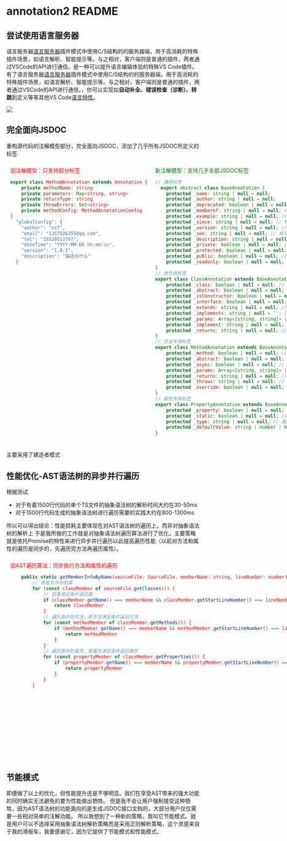# annotation2 README
## 尝试使用语言服务器
语言服务器[语言服务器](https://code.visualstudio.com/docs/extensions/overview#_language-servers)插件模式中使用C/S结构的的服务器端，用于高消耗的特殊插件场景，如语言解析、智能提示等。与之相对，客户端则是普通的插件，两者通过VSCode的API进行通信。是一种可以提升语言编辑体验的特殊VS Code插件。有了语言服务器[语言服务器](https://code.visualstudio.com/docs/extensions/overview#_language-servers)插件模式中使用C/S结构的的服务器端，用于高消耗的特殊插件场景，如语言解析、智能提示等。与之相对，客户端则是普通的插件，两者通过VSCode的API进行通信。，你可以实现如**自动补全、错误检查（诊断）、转跳**到定义等等其他VS Code[语言特性](https://liiked.github.io/VS-Code-Extension-Doc-ZH/#/language-extensions/programmatic-language-features)。


![](https://s3.bmp.ovh/imgs/2024/12/12/3f1c2530a6b0533f.png)

## 完全面向JSDOC
重构源代码的注解模型部分，完全面向JSDOC，添加了几乎所有JSDOC所定义的标签
<div style="display: flex;">
  <div style="flex: 1;padding:10px; color:red;">
  旧注解模型：只支持部分标签
  <br/>

```javascript
export class MethodAnnotation extends Annotation {
    private methodName: string
    private parameters: Map<string, string>
    private returnType: string
    private throwErrors: Set<string>
    private methodConfig: MethodAnnotationConfig
}
  "globalConfig": {
    "author": "ccf",
    "email": "1357526355@qq.com",
    "tel": "15520513797",
    "dateTime": "YYYY-MM-DD hh:mm:ss",
    "version": "1.0.1",
    "description": "描述点什么"
  }
```

  </div>
  <div style="flex: 1; padding:10px;color:green; ">
  新注解模型：支持几乎全部JSDOC标签
    <br/>

```javascript
// 通用标签
  export abstract class BaseAnnotation {
    protected _name: string | null = null;      // 类名
    protected _author: string | null = null;     // 作者信息
    protected _deprecated: boolean | null = null; // 是否已过时
    protected _memberof: string | null = null; // 所属的类或模块
    protected _example: string | null = null; // 示例代码
    protected _since: string | null = null; // 标记某个功能或方法自哪个版本开始存在
    protected _version: string | null = null; // 当前的版本
    protected _see: string | null = null; // 相关参考
    protected _description: string | null = null; // 描述或注释
    protected _private: boolean | null = null; // 是否为私有
    protected _protected: boolean | null = null; // 是否为受保护
    protected _public: boolean | null = null; // 是否为公共
    protected _readonly: boolean | null = null; // 是否为只读
}
// 类专用标签
export class ClassAnnotation extends BaseAnnotation {
    protected _class: boolean | null = null; // 是否标记为类
    protected _abstract: boolean | null = null; // 是否为抽象类
    protected _isConstructor: boolean | null = null; // 是否标记为构造函数
    protected _interface: boolean | null = null; // 是否为接口
    protected _extends: string | null = null; // 继承的父类
    protected _implements: string | null = ''; // 实现的接口
    protected _params: Array<[string, string]> | Map<string, string> | null = null; // 构造函数参数
    protected _implement: string | null = null; // 实现描述
    protected _returns: string | null = null; // 返回值类型
}
// 方法专用标签
export class MethodAnnotation extends BaseAnnotation {
    protected _method: boolean | null = null; // 是否标记为方法
    protected _abstract: boolean | null = null; // 是否为抽象方法
    protected _async: boolean | null = null; // 是否为异步方法
    protected _params: Array<[string, string]> | Map<string, string> | null = null; // 参数列表，格式：[参数名, 类型]
    protected _returns: string | null = null; // 返回值类型
    protected _throws: string | null = null; // 抛出的异常描述
    protected _override: boolean | null = null; // 是否覆盖父类方法
}
// 属性专用标签
export class PropertyAnnotation extends BaseAnnotation {
    protected _property: boolean | null = null; // 是否标记为属性
    protected _static: boolean | null = null; // 是否为静态属性
    protected _type: string | null = null; // 属性的类型
    protected _defaultValue: string | number | boolean | null = null; // 属性的默认值
}
```

  </div>
</div>

主要采用了建造者模式
## 性能优化-AST语法树的异步并行遍历
根据测试
- 对于有着1500行代码的单个TS文件的抽象语法树的解析时间大约在30-50ms
- 对于1500行代码生成的抽象语法树进行遍历需要的实践大约在800-1300ms

所以可以得出结论：性能损耗主要体现在对AST语法树的遍历上，而非对抽象语法树的解析上
于是我所做的工作就是对抽象语法树遍历算法进行了优化，主要策略就是依托Promise的特性来进行异步并行遍历以此提高遍历性能（以前对方法和属性的遍历是同步的，先遍历完方法再遍历属性）。

<div style="display: flex;">
   <div style="flex: 1;padding:10px; color:red;">
  旧AST遍历算法：同步执行方法和属性的遍历
  <br/>

```javascript
    public static getMemberInfoByName(sourceFile: SourceFile, memberName: string, lineNumber: number): ClassDeclaration | MethodDeclaration | PropertyDeclaration | FunctionDeclaration | null {
        // 获取文件中的类
        for (const classMember of sourceFile.getClasses()) {
            // 若类满足条件返回类
            if (classMember.getName() === memberName && classMember.getStartLineNumber() === lineNumber) {
                return classMember
            }
            // 遍历类中的方法，若方法满足条件返回方法
            for (const methodMember of classMember.getMethods()) {
                if (methodMember.getName() === memberName && methodMember.getStartLineNumber() === lineNumber) {
                    return methodMember
                }
            }
            // 遍历类中的属性，若属性满足条件返回属性
            for (const propertyMember of classMember.getProperties()) {
                if (propertyMember.getName() === memberName && propertyMember.getStartLineNumber() === lineNumber) {
                    return propertyMember
                }
            }
        }
```

  </div>
<div style="flex: 1;padding:10px; color:green;">
  新AST遍历算法：异步并行执行方法和属性遍历
  <br/>

```javascript
    public async parseMemberInfo(sourceFile: SourceFile, memberName: string, lineNumber: number) {
        const classDetails = await Promise.all(
            sourceFile.getClasses().map(async cls => {
                const className = cls.getName();

                // 并行处理属性和方法
                const [methods, properties] = await Promise.all([
                    Promise.all(
                        cls.getMethods().map(async method => ({
                            name: method.getName(),
                            parameters: method.getParameters().map(param => ({
                                name: param.getName(),
                                type: param.getType().getText(),
                            })),
                            returnType: method.getReturnType().getText(),
                        }))
                    ),
                    Promise.all(
                        cls.getProperties().map(async prop => ({
                            name: prop.getName(),
                            type: prop.getType().getText(),
                            isReadonly: prop.isReadonly(),
                        }))
                    ),
                ]);

                return { className, methods, properties };
            })
        );
        return classDetails
    }
```

  </div>
</div>

## 节能模式
即便做了以上的优化，但性能提升还是不够明显。我们在享受AST带来的强大功能的同时确实无法避免的要为性能做出牺牲。
但是我不会让用户强制接受这种牺牲，因为AST语法树的功能面向的是生成JSDOC接口文档的，大部分用户仅仅需要一些相对简单的注解功能。
所以我想到了一种新的策略，我叫它节能模式。就是用户可以不选择采用抽象语法树解析策略而是采用正则解析策略，这个灵感来自于我的滑板车，我要感谢它，因为它提供了节能模式和性能模式。

